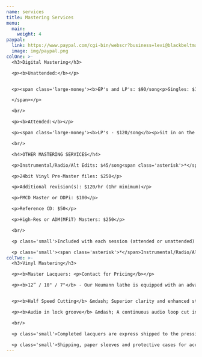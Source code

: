 ```yaml
---
name: services
title: Mastering Services
menu:
  main:
    weight: 4
paypal:
  link: https://www.paypal.com/cgi-bin/webscr?business=levi@blackbeltmastering.com&cmd=_xclick&currency_code=USD&amount=0&item_name=Mastering
  image: img/paypal.png
colOne: >-
  <h3>Digital Mastering</h3>

  <p><b>Unattended:</b></p>


  <p><span class='large-money'><b>EP's and LP's: $90/song<p>Singles: $150 </b><p>Includes WAV files for digital distribution and one free hour of revisions if needed.</span></p>

  </span></p>

  <br/>

  <p><b>Attended:</b></p>

  <p><span class='large-money'><b>LP's - $120/song</b><p>Sit in on the session and be involved in the process. Walk away with everything you need for digital distribution and a physical reference for listening at home.</span></p>

  <br/>

  <h4>OTHER MASTERING SERVICES</h4>

  <p>Instrumental/Radio/Alt Edits: $45/song<span class='asterisk'>*</span></p>

  <p>24bit Vinyl Pre-Master files: $250</p>

  <p>Additional revision(s): $120/hr (1hr minimum)</p>

  <p>PMCD Master or DDPi: $100</p>

  <p>Reference CD: $50</p>

  <p>High-Res or ADM(MFiT) Masters: $250</p>

  <br/>

  <p class='small'>Included with each session (attended or unattended) you will receive WAV files of the masters for digital distribution. One free hour of revisions is also included with every session if needed.</p>

  <p class='small'><span class='asterisk'>*</span>Instrumental/Radio/Alt edits must be supplied at the time of the initial mastering session. Alt mixes received after mastering is complete are billed at the full unattended rate</p>
colTwo: >-
  <h3>Vinyl Mastering</h3>

  <p><b>Master Lacquers: <p>Contact for Pricing</b></p>

  <p><b>12” / 10" / 7"</b> - Our Neumann lathe is equipped with an advanced 'Pitch18' cutting computer from Switzerland that cuts longer sides with better land use and retains more clarity on longer sides compared to other cutting systems.</p>


  <p><b>Half Speed Cutting</b> &mdash; Superior clarity and enhanced stereo imaging. The increased depth and transient articulation of a half-speed cut will elevate your music on vinyl.</p>

  <p><b>Audio in lock groove</b> &mdash; A continuous audio loop cut in to the lock groove at the end of your side.</p>

  <br/>

  <p class='small'>Completed lacquers are express shipped to the pressing plant of your choice, and the cost for this is approximately $80. Shipping is paid for by you, the client. Whenever possible, we will combine multiple orders to lower the shipping cost.</p>

  <p class='small'>Shipping, paper sleeves and protective cases for acetates are included in the price.</p>
---
```

